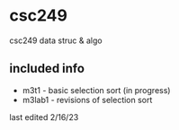 # csc249
csc249 data struc & algo

## included info
- m3t1 - basic selection sort (in progress)
- m3lab1 - revisions of selection sort

last edited 2/16/23